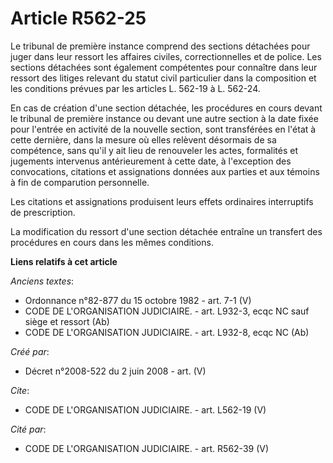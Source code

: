 # Article R562-25

Le tribunal de première instance comprend des sections détachées pour juger dans leur ressort les affaires civiles,
correctionnelles et de police. Les sections détachées sont également compétentes pour connaître dans leur ressort des litiges
relevant du statut civil particulier dans la composition et les conditions prévues par les articles L. 562-19 à L. 562-24. 

En cas de création d'une section détachée, les procédures en cours devant le tribunal de première instance ou devant une
autre section à la date fixée pour l'entrée en activité de la nouvelle section, sont transférées en l'état à cette dernière,
dans la mesure où elles relèvent désormais de sa compétence, sans qu'il y ait lieu de renouveler les actes, formalités et
jugements intervenus antérieurement à cette date, à l'exception des convocations, citations et assignations données aux
parties et aux témoins à fin de comparution personnelle. 

Les citations et assignations produisent leurs effets ordinaires interruptifs de prescription. 

La modification du ressort d'une section détachée entraîne un transfert des procédures en cours dans les mêmes conditions.

**Liens relatifs à cet article**

_Anciens textes_:

  - Ordonnance n°82-877 du 15 octobre 1982 - art. 7-1 (V)
  - CODE DE L'ORGANISATION JUDICIAIRE. - art. L932-3, ecqc NC sauf siège et ressort (Ab)
  - CODE DE L'ORGANISATION JUDICIAIRE. - art. L932-8, ecqc NC (Ab)

_Créé par_:

  - Décret n°2008-522 du 2 juin 2008 - art. (V)

_Cite_:

  - CODE DE L'ORGANISATION JUDICIAIRE. - art. L562-19 (V)

_Cité par_:

  - CODE DE L'ORGANISATION JUDICIAIRE. - art. R562-39 (V)
